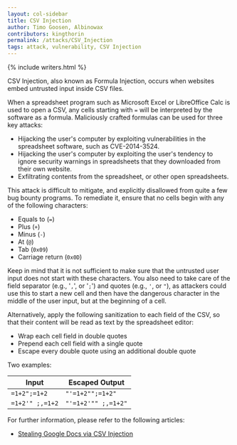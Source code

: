 ```yaml
---
layout: col-sidebar
title: CSV Injection
author: Timo Goosen, Albinowax
contributors: kingthorin
permalink: /attacks/CSV_Injection
tags: attack, vulnerability, CSV Injection
---
```


{% include writers.html %}

CSV Injection, also known as Formula Injection, occurs when websites
embed untrusted input inside CSV files.

When a spreadsheet program such as Microsoft Excel or LibreOffice Calc
is used to open a CSV, any cells starting with `=` will be interpreted
by the software as a formula. Maliciously crafted formulas can be used
for three key attacks:

- Hijacking the user's computer by exploiting vulnerabilities in the spreadsheet software, such as CVE-2014-3524.
- Hijacking the user's computer by exploiting the user's tendency to ignore security warnings in spreadsheets that they downloaded from their own website.
- Exfiltrating contents from the spreadsheet, or other open spreadsheets.

This attack is difficult to mitigate, and explicitly disallowed from
quite a few bug bounty programs. To remediate it, ensure that no cells
begin with any of the following characters:

- Equals to (`=`)
- Plus (`+`)
- Minus (`-`)
- At (`@`)
- Tab (`0x09`)
- Carriage return (`0x0D`)

Keep in mind that it is not sufficient to make sure that the untrusted user input does not start with these characters. You also need to take care of the field separator (e.g., '`,`', or '`;`') and quotes (e.g., `'`, or `"`), as attackers could use this to start a new cell and then have the dangerous character in the middle of the user input, but at the beginning of a cell.

Alternatively, apply the following sanitization to each field of the CSV, so that their content will be read as text by the spreadsheet editor:

- Wrap each cell field in double quotes
- Prepend each cell field with a single quote
- Escape every double quote using an additional double quote

Two examples:

| Input           | Escaped Output      |
| --------------- | ------------------- |
| `=1+2";=1+2`    | `"'=1+2"";=1+2"`    |
| `=1+2'" ;,=1+2` | `"'=1+2'"" ;,=1+2"` |

For further information, please refer to the following articles:

- [Stealing Google Docs via CSV Injection](http://georgemauer.net/2017/10/07/csv-injection.html)
